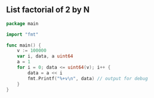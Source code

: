 
## List factorial of 2 by N

```go
package main

import "fmt"

func main() {
	v := 100000
	var i, data, a uint64
	a = 1
	for i = 0; data <= uint64(v); i++ {
		data = a << i
		fmt.Printf("%+v\n", data) // output for debug
	}
}
```
